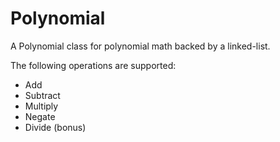 # Polynomial
A Polynomial class for polynomial math backed by a linked-list. 

The following operations are supported:
* Add
* Subtract
* Multiply
* Negate
* Divide (bonus)


